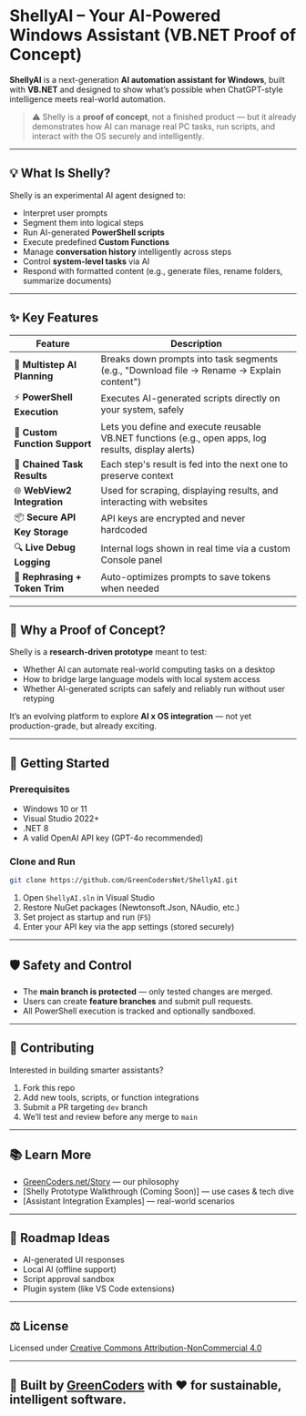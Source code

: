 # ShellyAI – Your AI-Powered Windows Assistant (VB.NET Proof of Concept)

**ShellyAI** is a next-generation **AI automation assistant for Windows**, built with **VB.NET** and designed to show what’s possible when ChatGPT-style intelligence meets real-world automation.

> ⚠️ Shelly is a **proof of concept**, not a finished product — but it already demonstrates how AI can manage real PC tasks, run scripts, and interact with the OS securely and intelligently.

---

## 💡 What Is Shelly?

Shelly is an experimental AI agent designed to:
- Interpret user prompts
- Segment them into logical steps
- Run AI-generated **PowerShell scripts**
- Execute predefined **Custom Functions**
- Manage **conversation history** intelligently across steps
- Control **system-level tasks** via AI
- Respond with formatted content (e.g., generate files, rename folders, summarize documents)

---

## ✨ Key Features

| Feature                         | Description |
|-------------------------------|-------------|
| 🧠 **Multistep AI Planning**  | Breaks down prompts into task segments (e.g., "Download file → Rename → Explain content") |
| ⚡ **PowerShell Execution**    | Executes AI-generated scripts directly on your system, safely |
| 🧩 **Custom Function Support** | Lets you define and execute reusable VB.NET functions (e.g., open apps, log results, display alerts) |
| 🔗 **Chained Task Results**    | Each step's result is fed into the next one to preserve context |
| 🌐 **WebView2 Integration**    | Used for scraping, displaying results, and interacting with websites |
| 📦 **Secure API Key Storage** | API keys are encrypted and never hardcoded |
| 🔍 **Live Debug Logging**     | Internal logs shown in real time via a custom Console panel |
| 🧪 **Rephrasing + Token Trim**| Auto-optimizes prompts to save tokens when needed |

---

## 🧪 Why a Proof of Concept?

Shelly is a **research-driven prototype** meant to test:

- Whether AI can automate real-world computing tasks on a desktop
- How to bridge large language models with local system access
- Whether AI-generated scripts can safely and reliably run without user retyping

It’s an evolving platform to explore **AI x OS integration** — not yet production-grade, but already exciting.

---

## 🔧 Getting Started

### Prerequisites
- Windows 10 or 11
- Visual Studio 2022+
- .NET 8
- A valid OpenAI API key (GPT-4o recommended)

### Clone and Run

```bash
git clone https://github.com/GreenCodersNet/ShellyAI.git
```

1. Open `ShellyAI.sln` in Visual Studio
2. Restore NuGet packages (Newtonsoft.Json, NAudio, etc.)
3. Set project as startup and run (`F5`)
4. Enter your API key via the app settings (stored securely)

---

## 🛡️ Safety and Control

- The **main branch is protected** — only tested changes are merged.
- Users can create **feature branches** and submit pull requests.
- All PowerShell execution is tracked and optionally sandboxed.

---

## 🤝 Contributing

Interested in building smarter assistants?

1. Fork this repo
2. Add new tools, scripts, or function integrations
3. Submit a PR targeting `dev` branch
4. We’ll test and review before any merge to `main`

---

## 📚 Learn More

- [GreenCoders.net/Story](https://greencoders.net/story/) — our philosophy
- [Shelly Prototype Walkthrough (Coming Soon)] — use cases & tech dive
- [Assistant Integration Examples] — real-world scenarios

---

## 🧠 Roadmap Ideas

- AI-generated UI responses
- Local AI (offline support)
- Script approval sandbox
- Plugin system (like VS Code extensions)

---

## ⚖️ License

Licensed under [Creative Commons Attribution-NonCommercial 4.0](https://creativecommons.org/licenses/by-nc/4.0/)

---

## 🌱 Built by [GreenCoders](https://greencoders.net) with ❤️ for sustainable, intelligent software.
